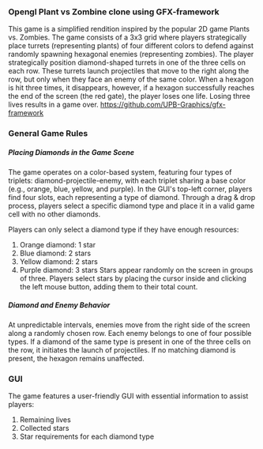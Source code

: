 ### Opengl Plant vs Zombine clone using GFX-framework

This game is a simplified rendition inspired by the popular 2D game Plants vs. Zombies. The game consists of a 3x3 grid where players strategically place turrets (representing plants) of four different colors to defend against randomly spawning hexagonal enemies (representing zombies).
The player strategically position diamond-shaped turrets in one of the three cells on each row. These turrets launch projectiles that move to the right along the row, but only when they face an enemy of the same color. When a hexagon is hit three times, it disappears, however, if a hexagon successfully reaches the end of the screen (the red gate), the player loses one life. Losing three lives results in a game over.
https://github.com/UPB-Graphics/gfx-framework

### General Game Rules
##### Placing Diamonds in the Game Scene
The game operates on a color-based system, featuring four types of triplets: diamond-projectile-enemy, with each triplet sharing a base color (e.g., orange, blue, yellow, and purple). In the GUI's top-left corner, players find four slots, each representing a type of diamond. Through a drag & drop process, players select a specific diamond type and place it in a valid game cell with no other diamonds.

Players can only select a diamond type if they have enough resources:

1. Orange diamond: 1 star
2. Blue diamond: 2 stars
3. Yellow diamond: 2 stars
4. Purple diamond: 3 stars
Stars appear randomly on the screen in groups of three. Players select stars by placing the cursor inside and clicking the left mouse button, adding them to their total count.

##### Diamond and Enemy Behavior
At unpredictable intervals, enemies move from the right side of the screen along a randomly chosen row. Each enemy belongs to one of four possible types. If a diamond of the same type is present in one of the three cells on the row, it initiates the launch of projectiles. If no matching diamond is present, the hexagon remains unaffected.

### GUI
The game features a user-friendly GUI with essential information to assist players:
1. Remaining lives
2. Collected stars
3. Star requirements for each diamond type
